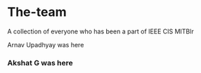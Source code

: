 # The-team
A collection of everyone who has been a part of IEEE CIS MITBlr

Arnav Upadhyay was here
### Akshat G was here
